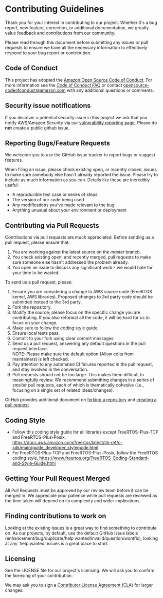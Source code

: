 # Contributing Guidelines

Thank you for your interest in contributing to our project. Whether it's a bug report, new feature, correction, or additional
documentation, we greatly value feedback and contributions from our community.

Please read through this document before submitting any issues or pull requests to ensure we have all the necessary
information to effectively respond to your bug report or contribution.

## Code of Conduct
This project has adopted the [Amazon Open Source Code of Conduct](https://aws.github.io/code-of-conduct).
For more information see the [Code of Conduct FAQ](https://aws.github.io/code-of-conduct-faq) or contact
opensource-codeofconduct@amazon.com with any additional questions or comments.


## Security issue notifications
If you discover a potential security issue in this project we ask that you notify AWS/Amazon Security via our [vulnerability reporting page](http://aws.amazon.com/security/vulnerability-reporting/). Please do **not** create a public github issue.

## Reporting Bugs/Feature Requests

We welcome you to use the GitHub issue tracker to report bugs or suggest features.

When filing an issue, please check existing open, or recently closed, issues to make sure somebody else hasn't already
reported the issue. Please try to include as much information as you can. Details like these are incredibly useful:

* A reproducible test case or series of steps
* The version of our code being used
* Any modifications you've made relevant to the bug
* Anything unusual about your environment or deployment


## Contributing via Pull Requests
Contributions via pull requests are much appreciated. Before sending us a pull request, please ensure that:

1. You are working against the latest source on the *master* branch.
1. You check existing open, and recently merged, pull requests to make sure someone else hasn't addressed the problem already.
1. You open an issue to discuss any significant work - we would hate for your time to be wasted.

To send us a pull request, please:

1. Ensure you are considering a change to AWS source code (FreeRTOS kernel, AWS libraries).  Proposed changes to 3rd party code should be submitted instead to the 3rd party.
1. Fork the repository.
1. Modify the source; please focus on the specific change you are contributing. If you also reformat all the code, it will be hard for us to focus on your change.
1. Make sure to follow the coding style guide.
1. Ensure local tests pass.
1. Commit to your fork using clear commit messages.
1. Send us a pull request, answering any default questions in the pull request interface.    
   NOTE: Please make sure the default option (Allow edits from maintainers) is left checked.    
1. Pay attention to any automated CI failures reported in the pull request, and stay involved in the conversation.
1. Pull requests should not be too large. This makes them difficult to meaningfully review. We recommend submitting changes in a series of smaller pull requests, each of which is thematically cohesive (i.e., focusing on a single set of related ideas/changes).

GitHub provides additional document on [forking a repository](https://help.github.com/articles/fork-a-repo/) and
[creating a pull request](https://help.github.com/articles/creating-a-pull-request/).

## Coding Style
* Follow this coding style guide for all libraries except FreeRTOS-Plus-TCP and FreeRTOS-Plus-Posix, https://docs.aws.amazon.com/freertos/latest/lib-ref/c-sdk/main/guide_developer_styleguide.html
* For FreeRTOS-Plus-TCP and FreeRTOS-Plus-Posix, follow the FreeRTOS coding style, https://www.freertos.org/FreeRTOS-Coding-Standard-and-Style-Guide.html

## Getting Your Pull Request Merged
All Pull Requests must be approved by our review team before it can be merged in. We appreciate your patience while pull requests are reviewed as the time taken will depend on its complexity and wider implications.


## Finding contributions to work on
Looking at the existing issues is a great way to find something to contribute on. As our projects, by default, use the default GitHub issue labels (enhancement/bug/duplicate/help wanted/invalid/question/wontfix), looking at any 'help wanted' issues is a great place to start.

## Licensing

See the LICENSE file for our project's licensing. We will ask you to confirm the licensing of your contribution.

We may ask you to sign a [Contributor License Agreement (CLA)](http://en.wikipedia.org/wiki/Contributor_License_Agreement) for larger changes.

